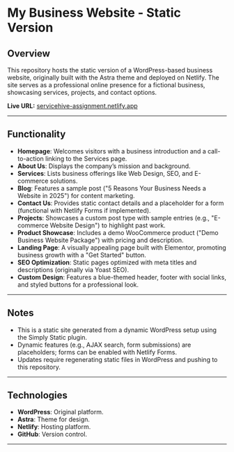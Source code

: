 
# My Business Website - Static Version

## Overview
This repository hosts the static version of a WordPress-based business website, originally built with the Astra theme and deployed on Netlify. The site serves as a professional online presence for a fictional business, showcasing services, projects, and contact options.

**Live URL:** [servicehive-assignment.netlify.app](https://servicehive-assignment.netlify.app/)

---

## Functionality
- **Homepage**: Welcomes visitors with a business introduction and a call-to-action linking to the Services page.
- **About Us**: Displays the company’s mission and background.
- **Services**: Lists business offerings like Web Design, SEO, and E-commerce solutions.
- **Blog**: Features a sample post ("5 Reasons Your Business Needs a Website in 2025") for content marketing.
- **Contact Us**: Provides static contact details and a placeholder for a form (functional with Netlify Forms if implemented).
- **Projects**: Showcases a custom post type with sample entries (e.g., "E-commerce Website Design") to highlight past work.
- **Product Showcase**: Includes a demo WooCommerce product ("Demo Business Website Package") with pricing and description.
- **Landing Page**: A visually appealing page built with Elementor, promoting business growth with a "Get Started" button.
- **SEO Optimization**: Static pages optimized with meta titles and descriptions (originally via Yoast SEO).
- **Custom Design**: Features a blue-themed header, footer with social links, and styled buttons for a professional look.

---

## Notes
- This is a static site generated from a dynamic WordPress setup using the Simply Static plugin.
- Dynamic features (e.g., AJAX search, form submissions) are placeholders; forms can be enabled with Netlify Forms.
- Updates require regenerating static files in WordPress and pushing to this repository.

---

## Technologies
- **WordPress**: Original platform.
- **Astra**: Theme for design.
- **Netlify**: Hosting platform.
- **GitHub**: Version control.

---
